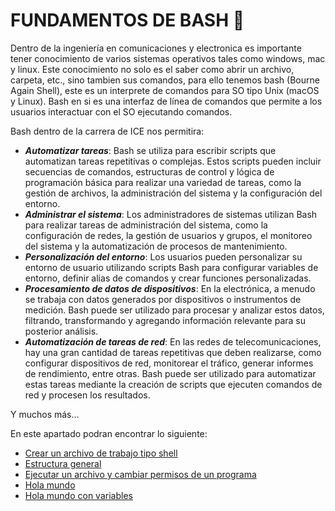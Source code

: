 # FUNDAMENTOS DE BASH :runner:
Dentro de la ingeniería en comunicaciones y electronica es importante tener conocimiento de varios sistemas operativos tales como windows, mac y linux.
Este conocimiento no solo es el saber como abrir un archivo, carpeta, etc., sino tambien sus comandos, para ello tenemos bash (Bourne Again Shell), este
es un interprete de  comandos para SO tipo Unix (macOS y Linux). Bash en si es una interfaz de línea de comandos que permite a los usuarios interactuar
con el SO ejecutando comandos.

Bash dentro de la carrera de ICE nos permitira:
- <b><i>Automatizar tareas</i></b>: Bash se utiliza para escribir scripts que automatizan tareas repetitivas o complejas. Estos scripts pueden incluir secuencias de comandos, estructuras de control y lógica de programación básica para realizar una variedad de tareas, como la gestión de archivos, la administración del sistema y la configuración del entorno.
- <b><i>Administrar el sistema</i></b>: Los administradores de sistemas utilizan Bash para realizar tareas de administración del sistema, como la configuración de redes, la gestión de usuarios y grupos, el monitoreo del sistema y la automatización de procesos de mantenimiento.
- <b><i>Personalización del entorno</i></b>: Los usuarios pueden personalizar su entorno de usuario utilizando scripts Bash para configurar variables de entorno, definir alias de comandos y crear funciones personalizadas.
- <b><i>Procesamiento de datos de dispositivos</i></b>: En la electrónica, a menudo se trabaja con datos generados por dispositivos o instrumentos de medición. Bash puede ser utilizado para procesar y analizar estos datos, filtrando, transformando y agregando información relevante para su posterior análisis.
- <b><i>Automatización de tareas de red</i></b>: En las redes de telecomunicaciones, hay una gran cantidad de tareas repetitivas que deben realizarse, como configurar dispositivos de red, monitorear el tráfico, generar informes de rendimiento, entre otras. Bash puede ser utilizado para automatizar estas tareas mediante la creación de scripts que ejecuten comandos de red y procesen los resultados.

Y muchos más...

En este apartado podran encontrar lo siguiente:
<ul>
    <li><a href="01 - CrearUnArchivoSh.md">Crear un archivo de trabajo tipo shell</a></li>
    <li><a href="02 - EstructuraGeneral.md">Estructura general</a></li>
    <li><a href="03  - Ejecutar.md">Ejecutar un archivo y cambiar permisos de un programa</a></li>
    <li><a href="04 - HolaMundo.sh">Hola mundo</a></li>
    <li><a href="05 - HolaMundoVar.sh">Hola mundo con variables</a></li>
    
</ul>